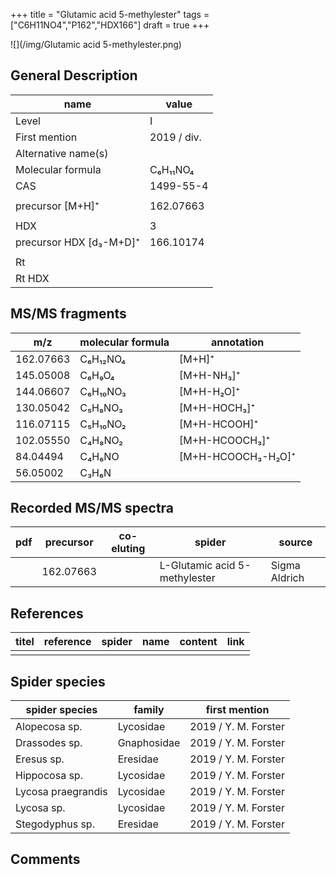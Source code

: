 +++
title = "Glutamic acid 5-methylester"
tags = ["C6H11NO4","P162","HDX166"]
draft = true
+++

![](/img/Glutamic acid 5-methylester.png)

## General Description

| name                    | value          |
|-------------------------|----------------|
| Level                   | I              |
| First mention           | 2019 / div.    |
| Alternative name(s)     |                |
| Molecular formula       | C₆H₁₁NO₄       |
| CAS                     | 1499-55-4      |
|                         |                |
| precursor [M+H]⁺        | 162.07663      |
|                         |                |
| HDX                     | 3              |
| precursor HDX [d₃-M+D]⁺ | 166.10174      |
|                         |                |
| Rt                      |                |
| Rt HDX                  |                |

## MS/MS fragments

| m/z       | molecular formula | annotation         |
|-----------|-------------------|--------------------|
| 162.07663 | C₆H₁₂NO₄          | [M+H]⁺             |
| 145.05008 | C₆H₉O₄            | [M+H-NH₃]⁺         |
| 144.06607 | C₆H₁₀NO₃          | [M+H-H₂O]⁺         |
| 130.05042 | C₅H₈NO₃           | [M+H-HOCH₃]⁺       |
| 116.07115 | C₅H₁₀NO₂          | [M+H-HCOOH]⁺       |
| 102.05550 | C₄H₈NO₂           | [M+H-HCOOCH₃]⁺     |
| 84.04494  | C₄H₆NO            | [M+H-HCOOCH₃-H₂O]⁺ |
| 56.05002  | C₃H₆N             |                    |

## Recorded MS/MS spectra

| pdf | precursor | co-eluting | spider                        | source        |
|-----|-----------|------------|-------------------------------|---------------|
|     | 162.07663 |            | L-Glutamic acid 5-methylester | Sigma Aldrich |

## References

| titel | reference | spider | name | content | link |
|-------|-----------|--------|------|---------|------|
|       |           |        |      |         |      |

## Spider species

| spider species     | family      | first mention        |
|--------------------|-------------|----------------------|
| Alopecosa sp.      | Lycosidae   | 2019 / Y. M. Forster |
| Drassodes sp.      | Gnaphosidae | 2019 / Y. M. Forster |
| Eresus sp.         | Eresidae    | 2019 / Y. M. Forster |
| Hippocosa sp.      | Lycosidae   | 2019 / Y. M. Forster |
| Lycosa praegrandis | Lycosidae   | 2019 / Y. M. Forster |
| Lycosa sp.         | Lycosidae   | 2019 / Y. M. Forster |
| Stegodyphus sp.    | Eresidae    | 2019 / Y. M. Forster |

## Comments